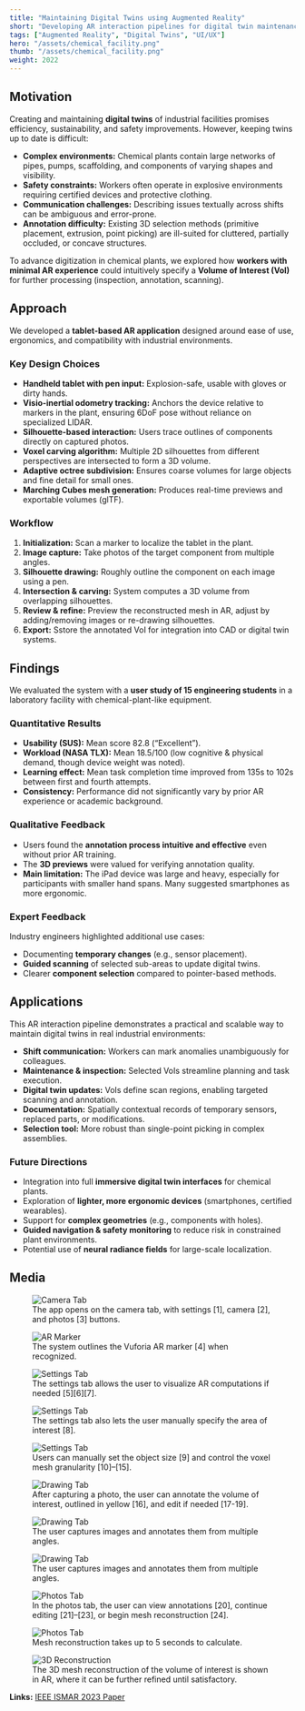 ```yaml
---
title: "Maintaining Digital Twins using Augmented Reality"
short: "Developing AR interaction pipelines for digital twin maintenance in chemical facilities."
tags: ["Augmented Reality", "Digital Twins", "UI/UX"]
hero: "/assets/chemical_facility.png"
thumb: "/assets/chemical_facility.png"
weight: 2022
---
```


## Motivation
Creating and maintaining **digital twins** of industrial facilities promises efficiency, sustainability, and safety improvements. However, keeping twins up to date is difficult:

- **Complex environments:** Chemical plants contain large networks of pipes, pumps, scaffolding, and components of varying shapes and visibility.
- **Safety constraints:** Workers often operate in explosive environments requiring certified devices and protective clothing.
- **Communication challenges:** Describing issues textually across shifts can be ambiguous and error-prone.
- **Annotation difficulty:** Existing 3D selection methods (primitive placement, extrusion, point picking) are ill-suited for cluttered, partially occluded, or concave structures.

To advance digitization in chemical plants, we explored how **workers with minimal AR experience** could intuitively specify a **Volume of Interest (VoI)** for further processing (inspection, annotation, scanning).

## Approach
We developed a **tablet-based AR application** designed around ease of use, ergonomics, and compatibility with industrial environments.

### Key Design Choices
- **Handheld tablet with pen input:** Explosion-safe, usable with gloves or dirty hands.
- **Visio-inertial odometry tracking:** Anchors the device relative to markers in the plant, ensuring 6DoF pose without reliance on specialized LIDAR.
- **Silhouette-based interaction:** Users trace outlines of components directly on captured photos.
- **Voxel carving algorithm:** Multiple 2D silhouettes from different perspectives are intersected to form a 3D volume.
- **Adaptive octree subdivision:** Ensures coarse volumes for large objects and fine detail for small ones.
- **Marching Cubes mesh generation:** Produces real-time previews and exportable volumes (glTF).

### Workflow
1. **Initialization:** Scan a marker to localize the tablet in the plant.
2. **Image capture:** Take photos of the target component from multiple angles.
3. **Silhouette drawing:** Roughly outline the component on each image using a pen.
4. **Intersection & carving:** System computes a 3D volume from overlapping silhouettes.
5. **Review & refine:** Preview the reconstructed mesh in AR, adjust by adding/removing images or re-drawing silhouettes.
6. **Export:** Sstore the annotated VoI for integration into CAD or digital twin systems.

## Findings
We evaluated the system with a **user study of 15 engineering students** in a laboratory facility with chemical-plant-like equipment.

### Quantitative Results
- **Usability (SUS):** Mean score 82.8 (“Excellent”).
- **Workload (NASA TLX):** Mean 18.5/100 (low cognitive & physical demand, though device weight was noted).
- **Learning effect:** Mean task completion time improved from 135s to 102s between first and fourth attempts.
- **Consistency:** Performance did not significantly vary by prior AR experience or academic background.

### Qualitative Feedback
- Users found the **annotation process intuitive and effective** even without prior AR training.
- The **3D previews** were valued for verifying annotation quality.
- **Main limitation:** The iPad device was large and heavy, especially for participants with smaller hand spans. Many suggested smartphones as more ergonomic.

### Expert Feedback
Industry engineers highlighted additional use cases:
- Documenting **temporary changes** (e.g., sensor placement).
- **Guided scanning** of selected sub-areas to update digital twins.
- Clearer **component selection** compared to pointer-based methods.

## Applications
This AR interaction pipeline demonstrates a practical and scalable way to maintain digital twins in real industrial environments:

- **Shift communication:** Workers can mark anomalies unambiguously for colleagues.
- **Maintenance & inspection:** Selected VoIs streamline planning and task execution.
- **Digital twin updates:** VoIs define scan regions, enabling targeted scanning and annotation.
- **Documentation:** Spatially contextual records of temporary sensors, replaced parts, or modifications.
- **Selection tool:** More robust than single-point picking in complex assemblies.

### Future Directions
- Integration into full **immersive digital twin interfaces** for chemical plants.
- Exploration of **lighter, more ergonomic devices** (smartphones, certified wearables).
- Support for **complex geometries** (e.g., components with holes).
- **Guided navigation & safety monitoring** to reduce risk in constrained plant environments.
- Potential use of **neural radiance fields** for large-scale localization.

## Media

<div class="grid media-grid">

  <figure>
    <img src="/assets/voi/voi_1.png" alt="Camera Tab">
    <figcaption>The app opens on the camera tab, with settings [1], camera [2], and photos [3] buttons.</figcaption>
  </figure>

  <figure>
    <img src="/assets/voi/voi_2.png" alt="AR Marker">
    <figcaption>The system outlines the Vuforia AR marker [4] when recognized.</figcaption>
  </figure>

  <figure>
    <img src="/assets/voi/voi_3.png" alt="Settings Tab">
    <figcaption>The settings tab allows the user to visualize AR computations if needed [5][6][7].</figcaption>
  </figure>

  <figure>
    <img src="/assets/voi/voi_4.png" alt="Settings Tab">
    <figcaption>The settings tab also lets the user manually specify the area of interest [8].</figcaption>
  </figure>

  <figure>
    <img src="/assets/voi/voi_5.png" alt="Settings Tab">
    <figcaption>Users can manually set the object size [9] and control the voxel mesh granularity [10]–[15].</figcaption>
  </figure>

  <figure>
    <img src="/assets/voi/voi_6.png" alt="Drawing Tab">
    <figcaption>After capturing a photo, the user can annotate the volume of interest, outlined in yellow [16], and edit if needed [17-19].</figcaption>
  </figure>

  <figure>
    <img src="/assets/voi/voi_7.png" alt="Drawing Tab">
    <figcaption>The user captures images and annotates them from multiple angles.</figcaption>
  </figure>

  <figure>
    <img src="/assets/voi/voi_8.png" alt="Drawing Tab">
    <figcaption>The user captures images and annotates them from multiple angles.</figcaption>
  </figure>

  <figure>
    <img src="/assets/voi/voi_9.png" alt="Photos Tab">
    <figcaption>In the photos tab, the user can view annotations [20], continue editing [21]–[23], or begin mesh reconstruction [24].</figcaption>
  </figure>

  <figure>
    <img src="/assets/voi/voi_10.png" alt="Photos Tab">
    <figcaption>Mesh reconstruction takes up to 5 seconds to calculate.</figcaption>
  </figure>

  <figure>
    <img src="/assets/voi/voi_11.png" alt="3D Reconstruction">
    <figcaption>The 3D mesh reconstruction of the volume of interest is shown in AR, where it can be further refined until satisfactory.</figcaption>
  </figure>

</div>

**Links:**
[IEEE ISMAR 2023 Paper](https://ieeexplore.ieee.org/document/10308192)
